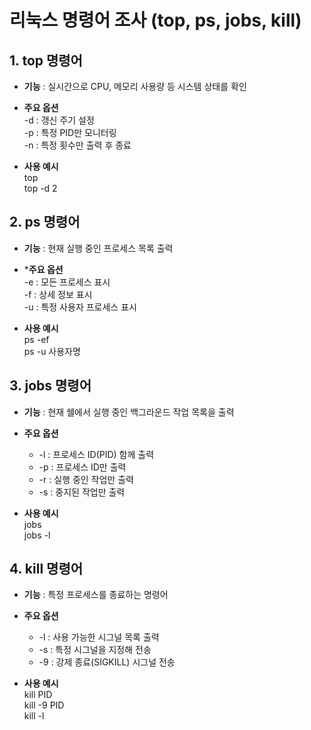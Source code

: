 # 리눅스 명령어 조사 (top, ps, jobs, kill)



## 1. top 명령어

- **기능** : 실시간으로 CPU, 메모리 사용량 등 시스템 상태를 확인
- **주요 옵션**  
  -d : 갱신 주기 설정  
  -p : 특정 PID만 모니터링  
  -n : 특정 횟수만 출력 후 종료  
  
- **사용 예시**  
  top  
  top -d 2  
  
  
  
## 2. ps 명령어  
  
- **기능** : 현재 실행 중인 프로세스 목록 출력  
- ***주요 옵션**  
  -e : 모든 프로세스 표시  
  -f  : 상세 정보 표시  
  -u : 특정 사용자 프로세스 표시  
  
- **사용 예시**  
  ps -ef  
  ps -u 사용자명  
  
  
  
## 3. jobs 명령어  
  
- **기능** : 현재 쉘에서 실행 중인 백그라운드 작업 목록을 출력  
- **주요 옵션**  
  - -l : 프로세스 ID(PID) 함께 출력  
  - -p : 프로세스 ID만 출력  
  - -r : 실행 중인 작업만 출력  
  - -s : 중지된 작업만 출력  

- **사용 예시**  
  jobs  
  jobs -l  



## 4. kill 명령어  
  
- **기능** : 특정 프로세스를 종료하는 명령어  
- **주요 옵션**  
  - -l : 사용 가능한 시그널 목록 출력  
  - -s : 특정 시그널을 지정해 전송  
  - -9 : 강제 종료(SIGKILL) 시그널 전송  
  
- **사용 예시**  
  kill PID    
  kill -9 PID    
  kill -l    






